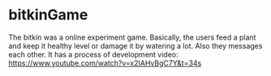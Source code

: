 # bitkinGame
The bitkin was a online experiment game. Basically, the users feed a plant and keep it healthy level or damage it by watering a lot. Also they messages each other.
It has a process of development video: https://www.youtube.com/watch?v=x2IAHvBgC7Y&t=34s
